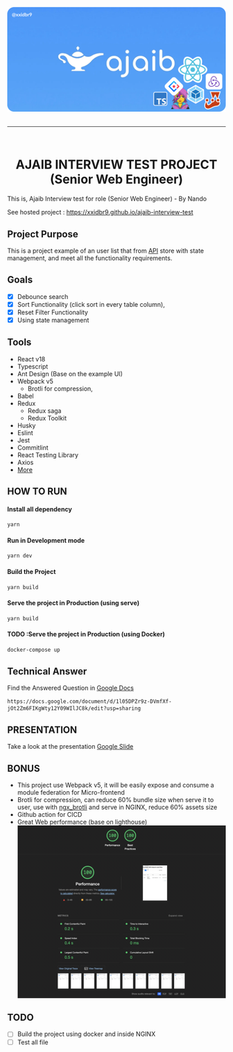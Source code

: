 <div align="center">
<a href="https://ajaib.co.id">
<img src="./.github/images/AJAIB_BANNER.png">
</a>
<div>

<br />

---

<br />

# AJAIB INTERVIEW TEST PROJECT (Senior Web Engineer)

</div>
<div align="left">
  <p>
  This is, Ajaib Interview test for role (Senior Web Engineer) - By Nando
  </p>
  <p>
  See hosted project : <a href="https://xxidbr9.github.io/ajaib-interview-test/">https://xxidbr9.github.io/ajaib-interview-test</a>
  </p>
</div>

<div align="left">

## Project Purpose

This is a project example of an user list that from [API](https://randomuser.me/documentation) store with state management, and meet all the functionality requirements.

## Goals

- [x] Debounce search
- [x] Sort Functionality (click sort in every table column),
- [x] Reset Filter Functionality
- [x] Using state management

## Tools

- React v18
- Typescript
- Ant Design (Base on the example UI)
- Webpack v5
  - Brotli for compression,
- Babel
- Redux
  - Redux saga
  - Redux Toolkit
- Husky
- Eslint
- Jest
- Commitlint
- React Testing Library
- Axios
- [More](./package.json) 

## HOW TO RUN

#### Install all dependency
```bash
yarn
```
#### Run in Development mode
```bash
yarn dev
```

#### Build the Project
```bash
yarn build
```

#### Serve the project in Production (using serve)
```bash
yarn build
```

#### TODO :Serve the project in Production (using Docker)
```bash
docker-compose up
```

## Technical Answer

Find the Answered Question in [Google Docs](https://docs.google.com/document/d/1l05DPZr9z-DVmfXf-jOt2Zm6FIKgWty12Y09WIlJC8k/edit?usp=sharing)

```
https://docs.google.com/document/d/1l05DPZr9z-DVmfXf-jOt2Zm6FIKgWty12Y09WIlJC8k/edit?usp=sharing
```

## PRESENTATION
Take a look at the presentation [Google Slide](https://docs.google.com/presentation/d/1G5OyXL8jqz9vICtrEvgqtUGy3q0caUJwMvVnWPKcQXs/edit?usp=sharing)
## BONUS

- This project use Webpack v5, it will be easily expose and consume a module federation for Micro-frontend
- Brotli for compression, can reduce 60% bundle size when serve it to user, use with [ngx_brotli](https://github.com/google/ngx_brotli) and serve in NGINX, reduce 60% assets size
- Github action for CICD
- Great Web performance (base on lighthouse)
  <img src="./.github/images/lighthouse.png">

## TODO

- [ ] Build the project using docker and inside NGINX
- [ ] Test all file
